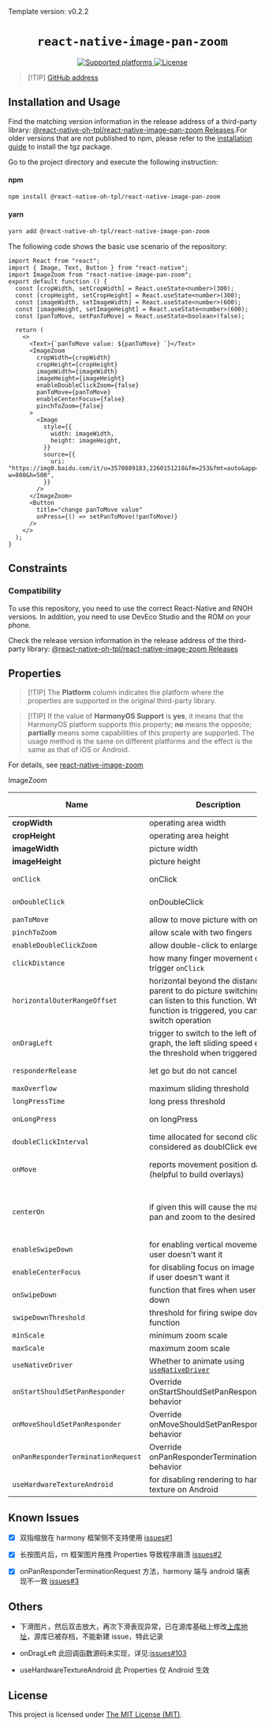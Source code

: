 Template version: v0.2.2

<p align="center">
  <h1 align="center"> <code>react-native-image-pan-zoom</code> </h1>
</p>
<p align="center">
        <a href="https://github.com/ascoders/react-native-image-zoom/blob/master">
        <img src="https://img.shields.io/badge/platforms-android%20|%20ios%20|%20harmony%20-lightgrey.svg" alt="Supported platforms" />
    </a>
    <a href="https://github.com/ascoders/react-native-image-zoom/blob/master/LICENSE">
        <img src="https://img.shields.io/badge/license-MIT-green.svg" alt="License" />
    </a>
</p>

> [!TIP] [GitHub address](https://github.com/react-native-oh-library/react-native-image-zoom)

## Installation and Usage

Find the matching version information in the release address of a third-party library: [@react-native-oh-tpl/react-native-image-pan-zoom Releases](https://github.com/react-native-oh-library/react-native-image-zoom/releases).For older versions that are not published to npm, please refer to the [installation guide](/en/tgz-usage-en.md) to install the tgz package.

Go to the project directory and execute the following instruction:



<!-- tabs:start -->

#### **npm**

```bash
npm install @react-native-oh-tpl/react-native-image-pan-zoom
```

#### **yarn**

```bash
yarn add @react-native-oh-tpl/react-native-image-pan-zoom
```

<!-- tabs:end -->

The following code shows the basic use scenario of the repository:

```tsx
import React from "react";
import { Image, Text, Button } from "react-native";
import ImageZoom from "react-native-image-pan-zoom";
export default function () {
  const [cropWidth, setCropWidth] = React.useState<number>(300);
  const [cropHeight, setCropHeight] = React.useState<number>(300);
  const [imageWidth, setImageWidth] = React.useState<number>(600);
  const [imageHeight, setImageHeight] = React.useState<number>(600);
  const [panToMove, setPanToMove] = React.useState<boolean>(false);

  return (
    <>
      <Text>{`panToMove value: ${panToMove} `}</Text>
      <ImageZoom
        cropWidth={cropWidth}
        cropHeight={cropHeight}
        imageWidth={imageWidth}
        imageHeight={imageHeight}
        enableDoubleClickZoom={false}
        panToMove={panToMove}
        enableCenterFocus={false}
        pinchToZoom={false}
      >
        <Image
          style={{
            width: imageWidth,
            height: imageHeight,
          }}
          source={{
            uri: "https://img0.baidu.com/it/u=3570889183,2260151218&fm=253&fmt=auto&app=138&f=JPEG?w=800&h=500",
          }}
        />
      </ImageZoom>
      <Button
        title="change panToMove value"
        onPress={() => setPanToMove(!panToMove)}
      />
    </>
  );
}
```

## Constraints

### Compatibility

To use this repository, you need to use the correct React-Native and RNOH versions. In addition, you need to use DevEco Studio and the ROM on your phone.

Check the release version information in the release address of the third-party library: [@react-native-oh-tpl/react-native-image-zoom Releases](https://github.com/react-native-oh-library/react-native-image-zoom/releases)

## Properties

> [!TIP] The **Platform** column indicates the platform where the properties are supported in the original third-party library.

> [!TIP] If the value of **HarmonyOS Support** is **yes**, it means that the HarmonyOS platform supports this property; **no** means the opposite; **partially** means some capabilities of this property are supported. The usage method is the same on different platforms and the effect is the same as that of iOS or Android.

For details, see [react-native-image-zoom](https://github.com/ascoders/react-native-image-zoom)

ImageZoom

| Name                               | Description                                                                                                                                                           | Type                                                                                                                               | Required | Platform | HarmonyOS Support |
| ---------------------------------- | --------------------------------------------------------------------------------------------------------------------------------------------------------------------- | ---------------------------------------------------------------------------------------------------------------------------------- | -------- | -------- | ----------------- |
| **cropWidth**                      | operating area width                                                                                                                                                  | number                                                                                                                             | YES      | ALL      | YES               |
| **cropHeight**                     | operating area height                                                                                                                                                 | number                                                                                                                             | YES      | ALL      | YES               |
| **imageWidth**                     | picture width                                                                                                                                                         | number                                                                                                                             | YES      | ALL      | YES               |
| **imageHeight**                    | picture height                                                                                                                                                        | number                                                                                                                             | YES      | ALL      | YES               |
| `onClick`                          | onClick                                                                                                                                                               | (eventParams: [IOnClick](https://github.com/ascoders/react-native-image-zoom/blob/master/src/image-zoom/image-zoom.type.ts))=>void | NO       | ALL      | YES               |
| `onDoubleClick`                    | onDoubleClick                                                                                                                                                         | (eventParams: IOnClick)=>void                                                                                                      | NO       | ALL      | YES               |
| `panToMove`                        | allow to move picture with one finger                                                                                                                                 | boolean                                                                                                                            | NO       | ALL      | YES               |
| `pinchToZoom`                      | allow scale with two fingers                                                                                                                                          | boolean                                                                                                                            | NO       | ALL      | YES               |
| `enableDoubleClickZoom`            | allow double-click to enlarge                                                                                                                                         | boolean                                                                                                                            | NO       | ALL      | YES               |
| `clickDistance`                    | how many finger movement can also trigger `onClick`                                                                                                                   | number                                                                                                                             | NO       | ALL      | YES               |
| `horizontalOuterRangeOffset`       | horizontal beyond the distance, the parent to do picture switching, you can listen to this function. When this function is triggered, you can do the switch operation | (offsetX?: number)=>void                                                                                                           | NO       | ALL      | YES               |
| `onDragLeft`                       | trigger to switch to the left of the graph, the left sliding speed exceeds the threshold when triggered                                                               | ()=>void                                                                                                                           | NO       | \        | NO                |
| `responderRelease`                 | let go but do not cancel                                                                                                                                              | (vx: number)=>void                                                                                                                 | NO       | ALL      | YES               |
| `maxOverflow`                      | maximum sliding threshold                                                                                                                                             | number                                                                                                                             | NO       | ALL      | YES               |
| `longPressTime`                    | long press threshold                                                                                                                                                  | number                                                                                                                             | NO       | ALL      | YES               |
| `onLongPress`                      | on longPress                                                                                                                                                          | (eventParams: [IOnClick](https://github.com/ascoders/react-native-image-zoom/blob/master/src/image-zoom/image-zoom.type.ts))=>void | NO       | ALL      | YES               |
| `doubleClickInterval	`              | time allocated for second click to be considered as doublClick event                                                                                                  | number                                                                                                                             | NO       | ALL      | YES               |
| `onMove`                           | reports movement position data (helpful to build overlays)                                                                                                            | ( position: [IOnMove](https://github.com/ascoders/react-native-image-zoom/blob/master/src/image-zoom/image-zoom.type.ts) )=>void   | NO       | ALL      | YES               |
| `centerOn`                         | if given this will cause the map to pan and zoom to the desired location                                                                                              | { x: number, y: number, scale: number, duration: number }                                                                          | NO       | ALL      | YES               |
| `enableSwipeDown`                  | for enabling vertical movement if user doesn't want it                                                                                                                | boolean                                                                                                                            | NO       | ALL      | YES               |
| `enableCenterFocus`                | for disabling focus on image center if user doesn't want it                                                                                                           | boolean                                                                                                                            | NO       | ALL      | YES               |
| `onSwipeDown`                      | function that fires when user swipes down                                                                                                                             | () => void                                                                                                                         | NO       | ALL      | YES               |
| `swipeDownThreshold`               | threshold for firing swipe down function                                                                                                                              | number                                                                                                                             | NO       | ALL      | YES               |
| `minScale`                         | minimum zoom scale                                                                                                                                                    | number                                                                                                                             | NO       | ALL      | YES               |
| `maxScale`                         | maximum zoom scale                                                                                                                                                    | number                                                                                                                             | NO       | ALL      | YES               |
| `useNativeDriver`                  | Whether to animate using [`useNativeDriver`](https://reactnative.dev/docs/animations#using-the-native-driver)                                                         | boolean                                                                                                                            | NO       | ALL      | YES               |
| `onStartShouldSetPanResponder`     | Override onStartShouldSetPanResponder behavior                                                                                                                        | () => boolean                                                                                                                      | NO       | ALL      | YES               |
| `onMoveShouldSetPanResponder`      | Override onMoveShouldSetPanResponder behavior                                                                                                                         | () => boolean                                                                                                                      | NO       | ALL      | YES               |
| `onPanResponderTerminationRequest` | Override onPanResponderTerminationRequest behavior                                                                                                                    | () => boolean                                                                                                                      | NO       | ALL      | YES               |
| `useHardwareTextureAndroid`        | for disabling rendering to hardware texture on Android                                                                                                                | boolean                                                                                                                            | NO       | Android  | NO                |

## Known Issues

- [x] 双指缩放在 harmony 框架侧不支持使用 [issues#1](https://github.com/react-native-oh-library/react-native-image-zoom/issues/1)

- [x] 长按图片后，rn 框架图片拖拽 Properties 导致程序崩溃 [issues#2](https://github.com/react-native-oh-library/react-native-image-zoom/issues/2)

- [x] onPanResponderTerminationRequest 方法，harmony 端与 android 端表现不一致 [issues#3](https://github.com/react-native-oh-library/react-native-image-zoom/issues/3)

## Others

- 下滑图片，然后双击放大，再次下滑表现异常，已在源库基础上修改[上库地址](https://github.com/react-native-oh-library/react-native-image-zoom)，源库已被存档，不能新建 issue，特此记录

- onDragLeft 此回调函数源码未实现，详见:[issues#103](https://github.com/ascoders/react-native-image-zoom/issues/103)

- useHardwareTextureAndroid 此 Properties 仅 Android 生效

## License

This project is licensed under [The MIT License (MIT)](https://github.com/ascoders/react-native-image-zoom/blob/master/LICENSE).
